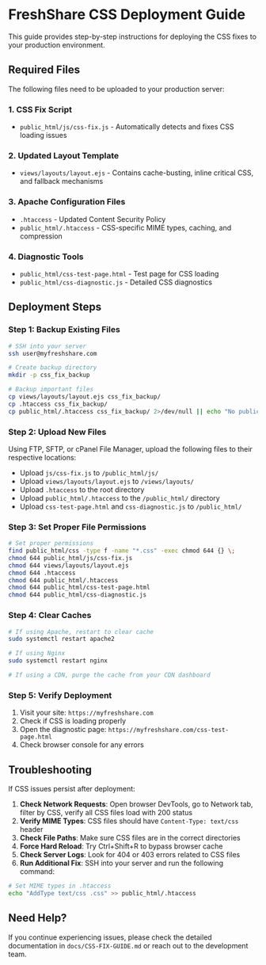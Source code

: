 # FreshShare CSS Deployment Guide

This guide provides step-by-step instructions for deploying the CSS fixes to your production environment.

## Required Files

The following files need to be uploaded to your production server:

### 1. CSS Fix Script
- `public_html/js/css-fix.js` - Automatically detects and fixes CSS loading issues

### 2. Updated Layout Template
- `views/layouts/layout.ejs` - Contains cache-busting, inline critical CSS, and fallback mechanisms

### 3. Apache Configuration Files
- `.htaccess` - Updated Content Security Policy
- `public_html/.htaccess` - CSS-specific MIME types, caching, and compression

### 4. Diagnostic Tools
- `public_html/css-test-page.html` - Test page for CSS loading
- `public_html/css-diagnostic.js` - Detailed CSS diagnostics

## Deployment Steps

### Step 1: Backup Existing Files
```bash
# SSH into your server
ssh user@myfreshshare.com

# Create backup directory
mkdir -p css_fix_backup

# Backup important files
cp views/layouts/layout.ejs css_fix_backup/
cp .htaccess css_fix_backup/
cp public_html/.htaccess css_fix_backup/ 2>/dev/null || echo "No public_html/.htaccess found"
```

### Step 2: Upload New Files

Using FTP, SFTP, or cPanel File Manager, upload the following files to their respective locations:

- Upload `js/css-fix.js` to `/public_html/js/`
- Upload `views/layouts/layout.ejs` to `/views/layouts/`
- Upload `.htaccess` to the root directory
- Upload `public_html/.htaccess` to the `/public_html/` directory
- Upload `css-test-page.html` and `css-diagnostic.js` to `/public_html/`

### Step 3: Set Proper File Permissions

```bash
# Set proper permissions
find public_html/css -type f -name "*.css" -exec chmod 644 {} \;
chmod 644 public_html/js/css-fix.js
chmod 644 views/layouts/layout.ejs
chmod 644 .htaccess
chmod 644 public_html/.htaccess
chmod 644 public_html/css-test-page.html
chmod 644 public_html/css-diagnostic.js
```

### Step 4: Clear Caches

```bash
# If using Apache, restart to clear cache
sudo systemctl restart apache2

# If using Nginx
sudo systemctl restart nginx

# If using a CDN, purge the cache from your CDN dashboard
```

### Step 5: Verify Deployment

1. Visit your site: `https://myfreshshare.com`
2. Check if CSS is loading properly
3. Open the diagnostic page: `https://myfreshshare.com/css-test-page.html`
4. Check browser console for any errors

## Troubleshooting

If CSS issues persist after deployment:

1. **Check Network Requests**: Open browser DevTools, go to Network tab, filter by CSS, verify all CSS files load with 200 status
2. **Verify MIME Types**: CSS files should have `Content-Type: text/css` header
3. **Check File Paths**: Make sure CSS files are in the correct directories
4. **Force Hard Reload**: Try Ctrl+Shift+R to bypass browser cache
5. **Check Server Logs**: Look for 404 or 403 errors related to CSS files
6. **Run Additional Fix**: SSH into your server and run the following command:

```bash
# Set MIME types in .htaccess
echo "AddType text/css .css" >> public_html/.htaccess
```

## Need Help?

If you continue experiencing issues, please check the detailed documentation in `docs/CSS-FIX-GUIDE.md` or reach out to the development team.
